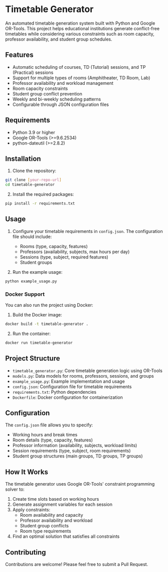 # Timetable Generator

An automated timetable generation system built with Python and Google OR-Tools. This project helps educational institutions generate conflict-free timetables while considering various constraints such as room capacity, professor availability, and student group schedules.

## Features

- Automatic scheduling of courses, TD (Tutorial) sessions, and TP (Practical) sessions
- Support for multiple types of rooms (Amphitheater, TD Room, Lab)
- Professor availability and workload management
- Room capacity constraints
- Student group conflict prevention
- Weekly and bi-weekly scheduling patterns
- Configurable through JSON configuration files

## Requirements

- Python 3.9 or higher
- Google OR-Tools (>=9.6.2534)
- python-dateutil (>=2.8.2)

## Installation

1. Clone the repository:
```bash
git clone [your-repo-url]
cd timetable-generator
```

2. Install the required packages:
```bash
pip install -r requirements.txt
```

## Usage

1. Configure your timetable requirements in `config.json`. The configuration file should include:
   - Rooms (type, capacity, features)
   - Professors (availability, subjects, max hours per day)
   - Sessions (type, subject, required features)
   - Student groups

2. Run the example usage:
```bash
python example_usage.py
```

### Docker Support

You can also run the project using Docker:

1. Build the Docker image:
```bash
docker build -t timetable-generator .
```

2. Run the container:
```bash
docker run timetable-generator
```

## Project Structure

- `timetable_generator.py`: Core timetable generation logic using OR-Tools
- `models.py`: Data models for rooms, professors, sessions, and groups
- `example_usage.py`: Example implementation and usage
- `config.json`: Configuration file for timetable requirements
- `requirements.txt`: Python dependencies
- `Dockerfile`: Docker configuration for containerization

## Configuration

The `config.json` file allows you to specify:

- Working hours and break times
- Room details (type, capacity, features)
- Professor information (availability, subjects, workload limits)
- Session requirements (type, subject, room requirements)
- Student group structures (main groups, TD groups, TP groups)

## How It Works

The timetable generator uses Google OR-Tools' constraint programming solver to:

1. Create time slots based on working hours
2. Generate assignment variables for each session
3. Apply constraints:
   - Room availability and capacity
   - Professor availability and workload
   - Student group conflicts
   - Room type requirements
4. Find an optimal solution that satisfies all constraints

## Contributing

Contributions are welcome! Please feel free to submit a Pull Request.
